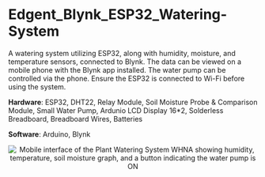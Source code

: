 # Edgent_Blynk_ESP32_Watering-System
 A watering system utilizing ESP32, along with humidity, moisture, and temperature sensors, connected to Blynk. The data can be viewed on a mobile phone with the Blynk app installed. The water pump can be controlled via the phone. Ensure the ESP32 is connected to Wi-Fi before using the system.
 
 **Hardware**: ESP32, DHT22, Relay Module, Soil Moisture Probe & Comparison Module, Small Water Pump, Ardunio LCD Display 16*2, Solderless Breadboard, Breadboard Wires, Batteries
 
 **Software**: Arduino, Blynk

<p align="center">
  <img src="![WhatsApp Image 2024-05-26 at 05 54 17_0bc74a4b](https://github.com/HengYpinn/Edgent_Blynk_ESP32_Watering-System/assets/117615053/a9be5dc3-d8c6-4fd4-b3aa-951b0bdff844)" alt="Mobile interface of the Plant Watering System WHNA showing humidity, temperature, soil moisture graph, and a button indicating the water pump is ON">
</p>

